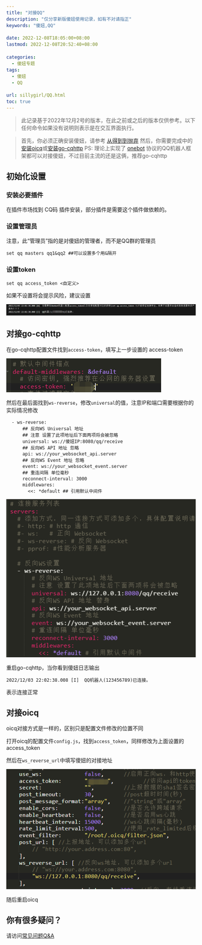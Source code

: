 ```yaml
---
title: "对接QQ"
description: "仅分享新版傻妞使用记录，如有不对请指正"
keywords: "傻妞,QQ"

date: 2022-12-08T18:05:00+08:00
lastmod: 2022-12-08T20:52:40+08:00

categories:
  - 傻妞专题
tags:
  - 傻妞
  - QQ

url: sillygirl/QQ.html
toc: true
---
```

> 此记录基于2022年12月2号的版本，在此之前或之后的版本仅供参考。以下任何命令如果没有说明则表示是在交互界面执行。

> 首先，你必须正确安装傻妞，请参考 [从得到到抛弃](getToThrow.html)
然后，你需要完成中的 [安装oicq](install-oicq.html)或[安装go-cqhttp](install-go-cqhttp.html)
PS: 理论上实现了 [onebot](https://github.com/botuniverse/onebot-11) 协议的QQ机器人框架都可以对接傻妞，不过目前主流的还是这俩，推荐go-cqhttp

## 初始化设置

### 安装必要插件

在插件市场找到 CQ码 插件安装，部分插件是需要这个插件做依赖的。

### 设置管理员

注意，此“管理员”指的是对傻妞的管理者，而不是QQ群的管理员

```Shell
set qq masters qq1&qq2 ##可以设置多个用&隔开
```

### 设置token

```Shell
set qq access_token <自定义>
```

如果不设置将会提示风险，建议设置

![image.png](QQ/image.png)

## 对接go-cqhttp

在go-cqhttp配置文件找到`access-token`，填写上一步设置的 access-token

![image.png](QQ/image1.png)

然后在最后面找到`ws-reverse`，修改`universal`的值，注意IP和端口需要根据你的实际情况修改

```Shell
  - ws-reverse:
      ## 反向WS Universal 地址
      ## 注意 设置了此项地址后下面两项将会被忽略
      universal: ws://傻妞IP:8080/qq/receive
      ## 反向WS API 地址 忽略
      api: ws://your_websocket_api.server
      ## 反向WS Event 地址 忽略
      event: ws://your_websocket_event.server
      ## 重连间隔 单位毫秒
      reconnect-interval: 3000
      middlewares:
        <<: *default ## 引用默认中间件
```

![image.png](QQ/image2.png)

重启go-cqhttp，当你看到傻妞日志输出 

```Plain Text
2022/12/03 22:02:38.008 [I]  QQ机器人(123456789)已连接。
```

表示连接正常

## 对接oicq

oicq对接方式是一样的，区别只是配置文件修改的位置不同

打开oicq的配置文件`config.js`，找到`access_token`，同样修改为上面设置的 access_token

然后在`ws_reverse_url`中填写傻妞的对接地址

![image.png](QQ/image3.png)

随后重启oicq

## 你有很多疑问？

请访问[常见问题Q&A](Q&A.html)